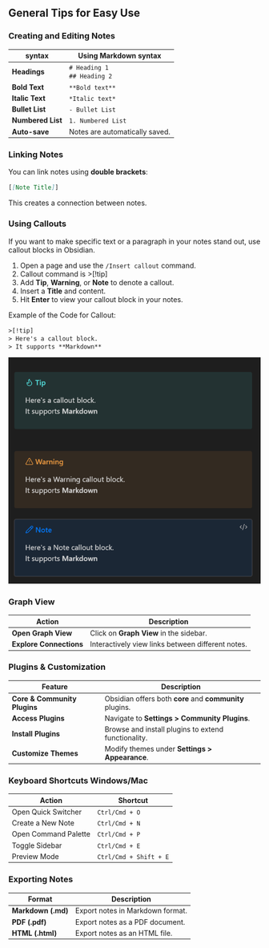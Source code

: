 ## General Tips for Easy Use

### Creating and Editing Notes

|syntax                  |Using Markdown syntax                                   |
|--------------------------------|-----------------------------------------------------|
| **Headings**                   | `# Heading 1` <br> `## Heading 2`                  |
| **Bold Text**                  | `**Bold text**`                                    |
| **Italic Text**                | `*Italic text*`                                    |
| **Bullet List**                | `- Bullet List`                                    |
| **Numbered List**              | `1. Numbered List`                                 |
| **Auto-save**                  | Notes are automatically saved.                     |

### Linking Notes
You can link notes using **double brackets**:
```md
[[Note Title]]
```
This creates a connection between notes.

### Using Callouts

If you want to make specific text or a paragraph in your notes stand out, use callout blocks in Obsidian.

1. Open a page and use the `/Insert callout` command.
2. Callout command is >[!tip]
2. Add **Tip**, **Warning**, or **Note** to denote a callout.
3. Insert a **Title** and content.
4. Hit **Enter** to view your callout block in your notes.

Example of the Code for Callout:
```
>[!tip]
> Here's a callout block.
> It supports **Markdown**
```
![callout](./asset/callout.png)

### Graph View

| Action                     | Description |
|----------------------------|-------------|
| **Open Graph View**        | Click on **Graph View** in the sidebar. |
| **Explore Connections**    | Interactively view links between different notes. |


### Plugins & Customization

| Feature            | Description |
|--------------------|------------|
| **Core & Community Plugins** | Obsidian offers both **core** and **community** plugins. |
| **Access Plugins** | Navigate to **Settings > Community Plugins**. |
| **Install Plugins** | Browse and install plugins to extend functionality. |
| **Customize Themes** | Modify themes under **Settings > Appearance**. |


### Keyboard Shortcuts Windows/Mac

| Action | Shortcut |
|--------|----------|
| Open Quick Switcher | `Ctrl/Cmd + O` |
| Create a New Note | `Ctrl/Cmd + N` |
| Open Command Palette | `Ctrl/Cmd + P` |
| Toggle Sidebar | `Ctrl/Cmd + E` |
| Preview Mode | `Ctrl/Cmd + Shift + E` |

### Exporting Notes

| Format  | Description |
|---------|------------|
| **Markdown (.md)** | Export notes in Markdown format. |
| **PDF (.pdf)** | Export notes as a PDF document. |
| **HTML (.html)** | Export notes as an HTML file. |

